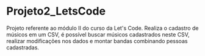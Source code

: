 # Projeto2_LetsCode
Projeto referente ao módulo II do curso da Let's Code.
Realiza o cadastro de músicos em um CSV, é possível buscar músicos cadastrados neste CSV, realizar modificações nos dados e montar bandas combinando pessoas cadastradas.
